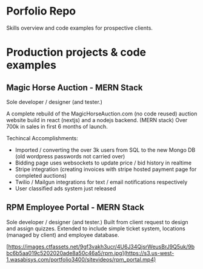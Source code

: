 # Porfolio Repo
Skills overview and code examples for prospective clients.

# Production projects & code examples

## Magic Horse Auction - MERN Stack
Sole developer / designer (and tester.)

A complete rebuild of the MagicHorseAuction.com (no code reused) auction website build in react (nextjs) and a nodejs backend. (MERN stack)
Over 700k in sales in first 6 months of launch. 

Techincal Accomplishments:
* Imported / converting the over 3k users from SQL to the new Mongo DB (old wordpress passwords not carried over)
* Bidding page uses websockets to update price / bid history in realtime
* Stripe integration (creating invoices with stripe hosted payment page for completed auctions)
* Twilio / Mailgun integrations for text / email notifications respectively
* User classified ads system just released

## RPM Employee Portal - MERN Stack
Sole developer / designer (and tester.) 
Built from client request to design and assign quizzes. Extended to include simple ticket system, locations (managed by client) and employee database.

[https://images.ctfassets.net/9gf3vakh3ucr/4U6J34QjsrWeusBrJ9Q5uk/9bbc6b5aa019c5202020ade8a50c46a5/rpm.jpg](https://s3.us-west-1.wasabisys.com/portfolio3400/sitevideos/rpm_portal.mp4)
